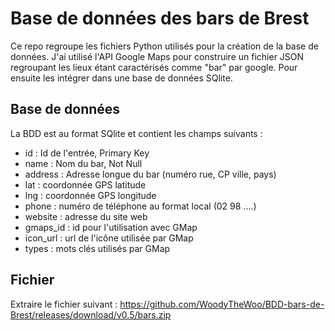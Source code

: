 # Base de données des bars de Brest

Ce repo regroupe les fichiers Python utilisés pour la création de la base de données.
J'ai utilisé l'API Google Maps pour construire un fichier JSON regroupant les lieux étant caractérisés comme "bar" par google.
Pour ensuite les intégrer dans une base de données SQlite.

## Base de données

La BDD est au format SQlite et contient les champs suivants :
 - id : Id de l'entrée, Primary Key
 - name : Nom du bar, Not Null
 - address : Adresse longue du bar (numéro rue, CP ville, pays)
 - lat : coordonnée GPS latitude
 - lng : coordonnée GPS longitude
 - phone : numéro de téléphone au format local (02 98 ....)
 - website : adresse du site web
 - gmaps_id : id pour l'utilisation avec GMap
 - icon_url : url de l'icône utilisée par GMap
 - types : mots clés utilisés par GMap

## Fichier
Extraire le fichier suivant :
https://github.com/WoodyTheWoo/BDD-bars-de-Brest/releases/download/v0.5/bars.zip
